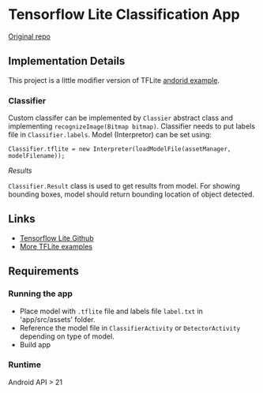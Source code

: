 # Tensorflow Lite Classification App
[Original repo](https://github.com/tensorflow/tensorflow/tree/master/tensorflow/lite/examples/android)

## Implementation Details
This project is a little modifier version of TFLite [andorid example](https://github.com/tensorflow/tensorflow/tree/master/tensorflow/lite/examples/android).

### Classifier
Custom classifer can be implemented by `Classier` abstract class and implementing `recognizeImage(Bitmap bitmap)`. Classifier needs to put labels file in `Classifier.labels`. Model (Interpretor) can be set using: 

```Classifier.tflite = new Interpreter(loadModelFile(assetManager, modelFilename));```

*Results*

`Classifier.Result` class is used to get results from model. For showing bounding boxes, model should return bounding location of object detected.

## Links
- [Tensorflow Lite Github](https://github.com/tensorflow/tensorflow/tree/master/tensorflow/lite)
- [More TFLite examples](https://github.com/tensorflow/tensorflow/tree/master/tensorflow/lite/examples)

## Requirements
### Running the app
- Place model with `.tflite` file and labels file `label.txt` in 'app/src/assets' folder.
- Reference the model file in `ClassifierActivity` or `DetectorActivity` depending on type of model.
- Build app

### Runtime
Android API > 21
